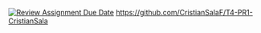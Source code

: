 [![Review Assignment Due Date](https://classroom.github.com/assets/deadline-readme-button-22041afd0340ce965d47ae6ef1cefeee28c7c493a6346c4f15d667ab976d596c.svg)](https://classroom.github.com/a/LdUK7suX)
https://github.com/CristianSalaF/T4-PR1-CristianSala
